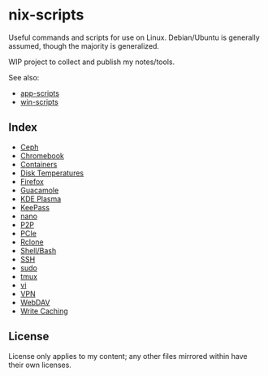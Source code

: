 # nix-scripts

Useful commands and scripts for use on Linux. Debian/Ubuntu is generally assumed, though the majority is generalized.

WIP project to collect and publish my notes/tools.

See also:
* [app-scripts](https://github.com/xenago/app-scripts)
* [win-scripts](https://github.com/xenago/win-scripts)

## Index

* [Ceph](ceph)
* [Chromebook](chromebook)
* [Containers](containers)
* [Disk Temperatures](disk-temp)
* [Firefox](firefox)
* [Guacamole](guacamole)
* [KDE Plasma](plasma)
* [KeePass](keepass)
* [nano](nano)
* [P2P](p2p)
* [PCIe](pci)
* [Rclone](rclone)
* [Shell/Bash](shell)
* [SSH](ssh)
* [sudo](sudo)
* [tmux](tmux)
* [vi](vi)
* [VPN](vpn)
* [WebDAV](webdav)
* [Write Caching](write-cache)

## License

License only applies to my content; any other files mirrored within have their own licenses.
